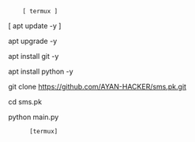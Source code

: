         [ termux ]


[    apt update -y        ]


apt upgrade -y 

  
apt install git -y 


apt install python -y 



git clone https://github.com/AYAN-HACKER/sms.pk.git



cd sms.pk



python main.py



          [termux]
